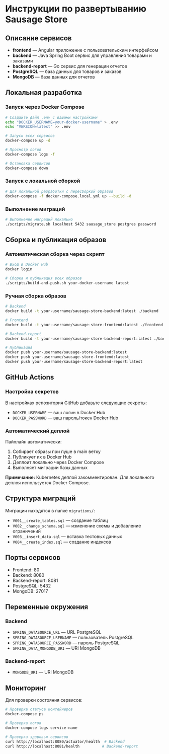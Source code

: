 # Инструкции по развертыванию Sausage Store

## Описание сервисов

- **frontend** — Angular приложение с пользовательским интерфейсом
- **backend** — Java Spring Boot сервис для управления товарами и заказами
- **backend-report** — Go сервис для генерации отчетов
- **PostgreSQL** — база данных для товаров и заказов
- **MongoDB** — база данных для отчетов

## Локальная разработка

### Запуск через Docker Compose

```bash
# Создайте файл .env с вашими настройками
echo "DOCKER_USERNAME=your-docker-username" > .env
echo "VERSION=latest" >> .env

# Запуск всех сервисов
docker-compose up -d

# Просмотр логов
docker-compose logs -f

# Остановка сервисов
docker-compose down
```

### Запуск с локальной сборкой

```bash
# Для локальной разработки с пересборкой образов
docker-compose -f docker-compose.local.yml up --build -d
```

### Выполнение миграций

```bash
# Выполнение миграций локально
./scripts/migrate.sh localhost 5432 sausage_store postgres password
```

## Сборка и публикация образов

### Автоматическая сборка через скрипт

```bash
# Вход в Docker Hub
docker login

# Сборка и публикация всех образов
./scripts/build-and-push.sh your-docker-username latest
```

### Ручная сборка образов

```bash
# Backend
docker build -t your-username/sausage-store-backend:latest ./backend

# Frontend
docker build -t your-username/sausage-store-frontend:latest ./frontend

# Backend-report
docker build -t your-username/sausage-store-backend-report:latest ./backend-report

# Публикация
docker push your-username/sausage-store-backend:latest
docker push your-username/sausage-store-frontend:latest
docker push your-username/sausage-store-backend-report:latest
```

## GitHub Actions

### Настройка секретов

В настройках репозитория GitHub добавьте следующие секреты:

- `DOCKER_USERNAME` — ваш логин в Docker Hub
- `DOCKER_PASSWORD` — ваш пароль/токен Docker Hub

### Автоматический деплой

Пайплайн автоматически:
1. Собирает образы при пуше в main ветку
2. Публикует их в Docker Hub
3. Деплоит локально через Docker Compose
4. Выполняет миграции базы данных

**Примечание:** Kubernetes деплой закомментирован. Для локального деплоя используется Docker Compose.

## Структура миграций

Миграции находятся в папке `migrations/`:

- `V001__create_tables.sql` — создание таблиц
- `V002__change_schema.sql` — изменение схемы и добавление ограничений
- `V003__insert_data.sql` — вставка тестовых данных
- `V004__create_index.sql` — создание индексов

## Порты сервисов

- Frontend: 80
- Backend: 8080
- Backend-report: 8081
- PostgreSQL: 5432
- MongoDB: 27017

## Переменные окружения

### Backend
- `SPRING_DATASOURCE_URL` — URL PostgreSQL
- `SPRING_DATASOURCE_USERNAME` — пользователь PostgreSQL
- `SPRING_DATASOURCE_PASSWORD` — пароль PostgreSQL
- `SPRING_DATA_MONGODB_URI` — URI MongoDB

### Backend-report
- `MONGODB_URI` — URI MongoDB

## Мониторинг

Для проверки состояния сервисов:

```bash
# Проверка статуса контейнеров
docker-compose ps

# Проверка логов
docker-compose logs service-name

# Проверка здоровья сервисов
curl http://localhost:8080/actuator/health  # Backend
curl http://localhost:8081/health          # Backend-report
```
